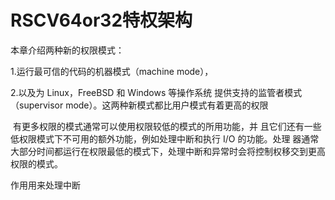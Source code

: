 # RSCV64or32特权架构

本章介绍两种新的权限模式：

1.运行最可信的代码的机器模式（machine mode），

2.以及为 Linux，FreeBSD 和 Windows 等操作系统 提供支持的监管者模式（supervisor mode）。这两种新模式都比用户模式有着更高的权限



​			有更多权限的模式通常可以使用权限较低的模式的所用功能，并 且它们还有一些低权限模式下不可用的额外功能，例如处理中断和执行 I/O 的功能。处理 器通常大部分时间都运行在权限最低的模式下，处理中断和异常时会将控制权移交到更高 权限的模式。 



作用用来处理中断